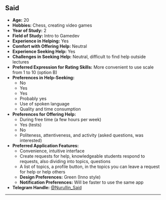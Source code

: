 ## Said

- **Age:** 20
- **Hobbies:** Chess, creating video games
- **Year of Study:** 2
- **Field of Study:** Intro to Gamedev
- **Experience in Helping:** Yes
- **Comfort with Offering Help:** Neutral
- **Experience Seeking Help:** Yes
- **Challenges in Seeking Help:** Neutral, difficult to find help outside lectures
- **Preferred Expression for Rating Skills:** More convenient to use scale from 1 to 10 (option B)
- **Preferences in Help-Seeking:**
  - No
  - Yes
  - Yes
  - Probably yes
  - Use of spoken language
  - Quality and time consumption
- **Preferences for Offering Help:**
  - During free time (a few hours per week)
  - Yes (tests)
  - No
  - Politeness, attentiveness, and activity (asked questions, was interested)
- **Preferred Application Features:**
  - Convenience, intuitive interface
  - Create requests for help, knowledgeable students respond to requests, also dividing into topics, questions
  - A list of topics, a profile button, in the topics you can leave a request for help or help others
  - **Design Preferences:** Green (Inno style)
  - **Notification Preferences:** Will be faster to use the same app
- **Telegram Handle:** [@Nurullin_Said](https://t.me/Nurullin_Said)

---

